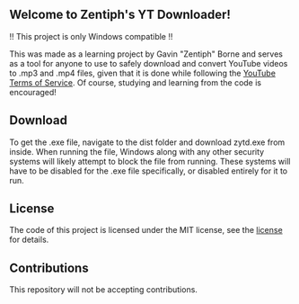 Welcome to Zentiph's YT Downloader!
-----------------------------------

!! This project is only Windows compatible !!

This was made as a learning project by Gavin "Zentiph" Borne and serves as a tool for anyone to use to safely download and convert YouTube videos to .mp3 and .mp4 files, given that it is done while following the [YouTube Terms of Service](https://www.youtube.com/static?template=terms). Of course, studying and learning from the code is encouraged!

Download
--------

To get the .exe file, navigate to the dist folder and download zytd.exe from inside. When running the file, Windows along with any other security systems will likely attempt to block the file from running. These systems will have to be disabled for the .exe file specifically, or disabled entirely for it to run.

License
-------

The code of this project is licensed under the MIT license, see the [license](LICENSE.md) for details.

Contributions
-------------

This repository will not be accepting contributions.